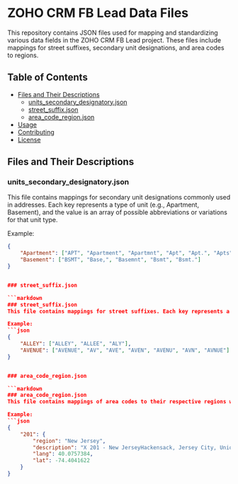 # ZOHO CRM FB Lead Data Files

This repository contains JSON files used for mapping and standardizing various data fields in the ZOHO CRM FB Lead project. These files include mappings for street suffixes, secondary unit designations, and area codes to regions.

## Table of Contents
- [Files and Their Descriptions](#files-and-their-descriptions)
  - [units_secondary_designatory.json](#units_secondary_designatoryjson)
  - [street_suffix.json](#street_suffixjson)
  - [area_code_region.json](#area_code_regionjson)
- [Usage](#usage)
- [Contributing](#contributing)
- [License](#license)

## Files and Their Descriptions

### units_secondary_designatory.json
This file contains mappings for secondary unit designations commonly used in addresses. Each key represents a type of unit (e.g., Apartment, Basement), and the value is an array of possible abbreviations or variations for that unit type.

Example:
```json
{
    "Apartment": ["APT", "Apartment", "Apartmnt", "Apt", "Apt.", "Apts"],
    "Basement": ["BSMT", "Base,", "Basemnt", "Bsmt", "Bsmt."]
}


### street_suffix.json

```markdown
### street_suffix.json
This file contains mappings for street suffixes. Each key represents a street suffix (e.g., Alley, Avenue), and the value is an array of possible abbreviations or variations for that suffix.

Example:
```json
{
    "ALLEY": ["ALLEY", "ALLEE", "ALY"],
    "AVENUE": ["AVENUE", "AV", "AVE", "AVEN", "AVENU", "AVN", "AVNUE"]
}


### area_code_region.json

```markdown
### area_code_region.json
This file contains mappings of area codes to their respective regions within the United States. Each entry includes the area code, region, a detailed description, and geographical coordinates (latitude and longitude).

Example:
```json
{
    "201": {
        "region": "New Jersey",
        "description": "X 201 - New JerseyHackensack, Jersey City, Union City, Rutherford, Leonia",
        "lang": 40.0757384,
        "lat": -74.4041622
    }
}
